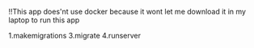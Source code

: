 !!This app does'nt use docker because it wont let me download it in my laptop
to run this app

1.makemigrations 
3.migrate
4.runserver